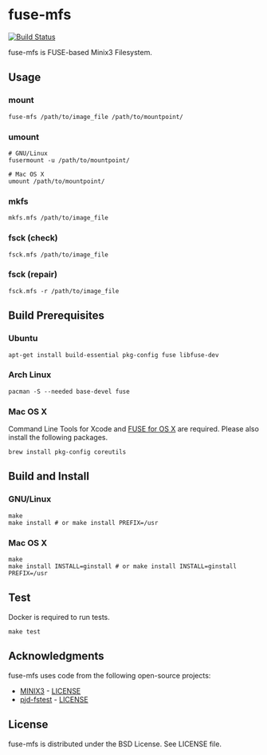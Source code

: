 # fuse-mfs

[![Build Status](https://travis-ci.org/redcap97/fuse-mfs.svg?branch=master)](https://travis-ci.org/redcap97/fuse-mfs)

fuse-mfs is FUSE-based Minix3 Filesystem.

## Usage

### mount

```
fuse-mfs /path/to/image_file /path/to/mountpoint/
```

### umount

```
# GNU/Linux
fusermount -u /path/to/mountpoint/

# Mac OS X
umount /path/to/mountpoint/
```

### mkfs

```
mkfs.mfs /path/to/image_file
```

### fsck (check)

```
fsck.mfs /path/to/image_file
```

### fsck (repair)

```
fsck.mfs -r /path/to/image_file
```

## Build Prerequisites

### Ubuntu

```
apt-get install build-essential pkg-config fuse libfuse-dev
```

### Arch Linux

```
pacman -S --needed base-devel fuse
```

### Mac OS X

Command Line Tools for Xcode and [FUSE for OS X](https://osxfuse.github.io/) are required.
Please also install the following packages.

```
brew install pkg-config coreutils
```

## Build and Install

### GNU/Linux

```
make
make install # or make install PREFIX=/usr
```

### Mac OS X

```
make
make install INSTALL=ginstall # or make install INSTALL=ginstall PREFIX=/usr
```

## Test

Docker is required to run tests.

```
make test
```

## Acknowledgments

fuse-mfs uses code from the following open-source projects:

* [MINIX3](http://www.minix3.org/) - [LICENSE](http://git.minix3.org/index.cgi?p=minix.git;a=blob_plain;f=LICENSE;hb=HEAD)
* [pjd-fstest](http://www.tuxera.com/community/posix-test-suite/) - [LICENSE](test/pjd-fstest/LICENSE)

## License

fuse-mfs is distributed under the BSD License.
See LICENSE file.
